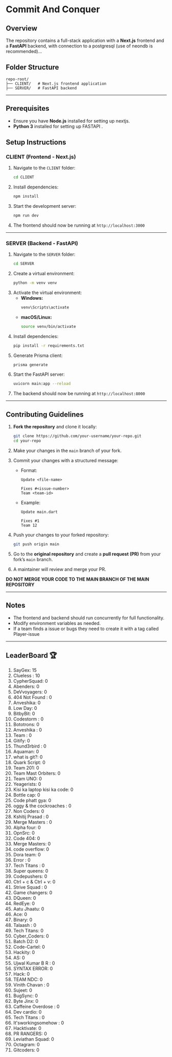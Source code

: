 # Commit And Conquer

## Overview
The repository contains a full-stack application with a **Next.js** frontend and a **FastAPI** backend, with connection to a postgresql (use of neondb is recommended)...

## Folder Structure
```
repo-root/
├── CLIENT/   # Next.js frontend application
├── SERVER/   # FastAPI backend
```

---

## Prerequisites
- Ensure you have **Node.js** installed for setting up nextjs.
-  **Python 3** installed for setting up FASTAPI .


## Setup Instructions

### CLIENT (Frontend - Next.js)

1. Navigate to the `CLIENT` folder:
   ```sh
   cd CLIENT
   ```
2. Install dependencies:
   ```sh
   npm install
   ```
3. Start the development server:
   ```sh
   npm run dev
   ```
4. The frontend should now be running at `http://localhost:3000`

---

### SERVER (Backend - FastAPI)

1. Navigate to the `SERVER` folder:
   ```sh
   cd SERVER
   ```
2. Create a virtual environment:
   ```sh
   python -m venv venv
   ```
3. Activate the virtual environment:
   - **Windows:**
     ```sh
     venv\Scripts\activate
     ```
   - **macOS/Linux:**
     ```sh
     source venv/bin/activate
     ```
4. Install dependencies:
   ```sh
   pip install -r requirements.txt
   ```
5. Generate Prisma client:
   ```sh
   prisma generate
   ```
6. Start the FastAPI server:
   ```sh
   uvicorn main:app --reload
   ```
7. The backend should now be running at `http://localhost:8000`

---


## Contributing Guidelines


1. **Fork the repository** and clone it locally:
   
   ```sh
   git clone https://github.com/your-username/your-repo.git
   cd your-repo
   ```
4. Make your changes in the `main` branch of your fork.
5. Commit your changes with a structured message:
   - Format:
     ```
     Update <file-name>
     
     Fixes #<issue-number>  
     Team <team-id>
     ```
   - Example:
     ```
     Update main.dart
     
     Fixes #1  
     Team 12
     ```
6. Push your changes to your forked repository:
   ```sh
   git push origin main
   ```
7. Go to the **original repository** and create a **pull request (PR)** from your fork’s `main` branch.

8. A maintainer will review and merge your PR.

 **DO NOT MERGE YOUR CODE TO THE MAIN BRANCH OF THE MAIN REPOSITORY**

---



## Notes
- The frontend and backend should run concurrently for full functionality.
- Modify environment variables as needed.
- If a team finds a issue or bugs they need to create it with a tag called Player-issue

---

## LeaderBoard 🏆

<!-- LEADERBOARD_START -->
1. SayGex: 15
2. Clueless : 10
3. CypherSquad: 0
4. Abenders: 0
5. DeVvoyagers: 0
6. 404 Not Found : 0
7. Anveshika: 0
8. Low Day: 0
9. BitbyBit: 0
10. Codestorm : 0
11. Bototrons: 0
12. Anveshika : 0
13. Team : 0
14. Gitify: 0
15. Thund3rbird : 0
16. Aquaman: 0
17. what is git?: 0
18. Quark Script: 0
19. Team 201: 0
20. Team Mast Orbiters: 0
21. Team UNO: 0
22. Yeagerists: 0
23. Kisi ka laptop kisi ka code: 0
24. Bottle cap: 0
25. Code phatt gya: 0
26. oggy & the cockroaches : 0
27. Non Coders: 0
28. Kshitij Prasad : 0
29. Merge Masters : 0
30. Alpha four: 0
31. OpnSrc: 0
32. Code 404: 0
33. Merge Masters: 0
34. code overflow: 0
35. Dora team: 0
36. Error : 0
37. Tech Titans : 0
38. Super queens: 0
39. Codepushers: 0
40. Ctrl + c & Ctrl + v: 0
41. Strive Squad : 0
42. Game changers: 0
43. DQueen: 0
44. RedEye: 0
45. Aatu Jhaatu: 0
46. Ace: 0
47. Binary: 0
48. Talaash : 0
49. Tech Titans: 0
50. Cyber_Coders: 0
51. Batch D2: 0
52. Code-Cartel: 0
53. Hackity: 0
54. AS: 0
55. Ujwal Kumar B R : 0
56. SYNTAX ERROR: 0
57. Hack: 0
58. TEAM NDC: 0
59. Vinith Chavan : 0
60. Sujeet: 0
61. BugSync: 0
62. Byte Jinx: 0
63. Caffeine Overdose : 0
64. Dev cardio: 0
65. Tech Titans : 0
66. It'sworkingsomehow : 0
67. Hacktivate: 0
68. PR RANGERS: 0
69. Leviathan Squad: 0
70. Octagram: 0
71. Gitcoders: 0
<!-- LEADERBOARD_END -->

